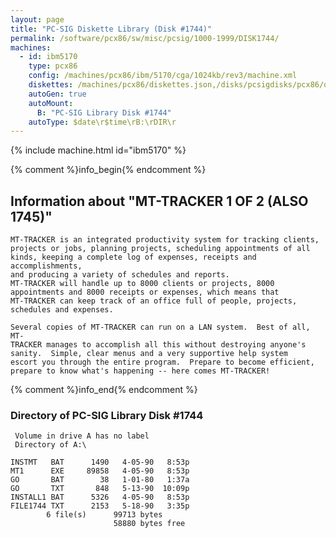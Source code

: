 ```yaml
---
layout: page
title: "PC-SIG Diskette Library (Disk #1744)"
permalink: /software/pcx86/sw/misc/pcsig/1000-1999/DISK1744/
machines:
  - id: ibm5170
    type: pcx86
    config: /machines/pcx86/ibm/5170/cga/1024kb/rev3/machine.xml
    diskettes: /machines/pcx86/diskettes.json,/disks/pcsigdisks/pcx86/diskettes.json
    autoGen: true
    autoMount:
      B: "PC-SIG Library Disk #1744"
    autoType: $date\r$time\rB:\rDIR\r
---
```


{% include machine.html id="ibm5170" %}

{% comment %}info_begin{% endcomment %}

## Information about "MT-TRACKER  1 OF 2 (ALSO 1745)"

    MT-TRACKER is an integrated productivity system for tracking clients,
    projects or jobs, planning projects, scheduling appointments of all
    kinds, keeping a complete log of expenses, receipts and accomplishments,
    and producing a variety of schedules and reports.
    MT-TRACKER will handle up to 8000 clients or projects, 8000
    appointments and 8000 receipts or expenses, which means that
    MT-TRACKER can keep track of an office full of people, projects,
    schedules and expenses.
    
    Several copies of MT-TRACKER can run on a LAN system.  Best of all, MT-
    TRACKER manages to accomplish all this without destroying anyone's
    sanity.  Simple, clear menus and a very supportive help system
    escort you through the entire program.  Prepare to become efficient,
    prepare to know what's happening -- here comes MT-TRACKER!
{% comment %}info_end{% endcomment %}


### Directory of PC-SIG Library Disk #1744

     Volume in drive A has no label
     Directory of A:\

    INSTMT   BAT      1490   4-05-90   8:53p
    MT1      EXE     89858   4-05-90   8:53p
    GO       BAT        38   1-01-80   1:37a
    GO       TXT       848   5-13-90  10:09p
    INSTALL1 BAT      5326   4-05-90   8:53p
    FILE1744 TXT      2153   5-18-90   3:35p
            6 file(s)      99713 bytes
                           58880 bytes free
